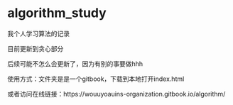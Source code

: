 # algorithm_study
<p>我个人学习算法的记录</p>
<p>目前更新到贪心部分</p>
<p>后续可能不怎么会更新了，因为有别的事要做hhh</p>
<p>使用方式：文件夹是是一个gitbook，下载到本地打开index.html</p>
<p>或者访问在线链接：https://wouuyoauins-organization.gitbook.io/algorithm/</p>
